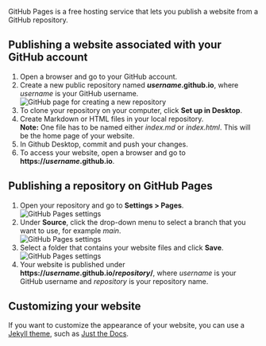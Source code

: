 GitHub Pages is a free hosting service that lets you publish a website from a GitHub repository.

## Publishing a website associated with your GitHub account

1. Open a browser and go to your GitHub account.
2. Create a new public repository named ***username*.github.io**, where *username* is your GitHub username.
    ![GitHub page for creating a new repository](https://drobnik-test.netlify.app/assets/images/github-create-repo.jpg)
3. To clone your repository on your computer, click **Set up in Desktop**.
4. Create Markdown or HTML files in your local repository.  
    **Note:** One file has to be named either *index.md* or *index.html*. This will be the home page of your website.
5. In Github Desktop, commit and push your changes.
6. To access your website, open a browser and go to **https://*username*.github.io**.

## Publishing a repository on GitHub Pages

1. Open your repository and go to **Settings > Pages**.  
    ![GitHub Pages settings](https://drobnik-test.netlify.app/assets/images/github-pages.jpg)
2. Under **Source**, click the drop-down menu to select a branch that you want to use, for example *main*.  
   ![GitHub Pages settings](https://drobnik-test.netlify.app/assets/images/github-pages-branch.jpg)
3. Select a folder that contains your website files and click **Save**.  
   ![GitHub Pages settings](https://drobnik-test.netlify.app/assets/images/github-pages-folder.jpg)
4. Your website is published under **https://*username*.github.io/*repository*/**, where *username* is your GitHub username and *repository* is your repository name.

## Customizing your website

If you want to customize the appearance of your website, you can use a [Jekyll theme](https://jekyll-themes.com/), such as [Just the Docs](https://github.com/pmarsceill/just-the-docs).